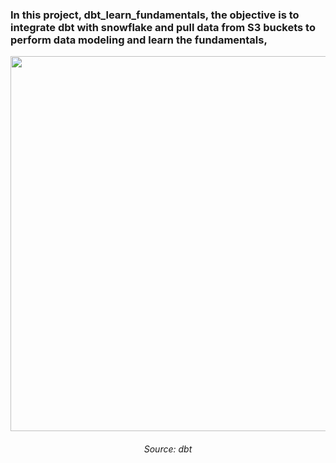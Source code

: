 ### In this project, dbt_learn_fundamentals, the objective is to integrate dbt with snowflake and pull data from S3 buckets to perform data modeling and learn the fundamentals,


<p align="center">
  <img height="600" src="https://github.com/chayansraj/dbt_learn_fundamentals/assets/22219089/1a019fe4-1491-4fea-a4b8-a7cd5691f284">
  <h6 align = "center" > Source: dbt </h6>
</p>
